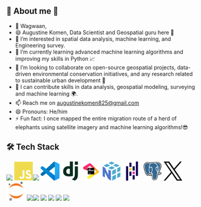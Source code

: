 ##  💫 About me 💫
- 👋 Wagwaan,
- 😄 Augustine Komen, Data Scientist and Geospatial guru here 🤗
- 👀 I’m interested in spatial data analysis, machine learning, and Engineering survey.
- 🌱 I’m currently learning advanced machine learning algorithms and improving my skills in Python 📈
- 💞️ I’m looking to collaborate on open-source geospatial projects, data-driven environmental conservation initiatives, and any research related to sustainable urban development 👥
- 👥 I can contribute skills in data analysis, geospatial modeling, surveying and machine learning 🌍.
- 📫 Reach me on augustinekomen825@gmail.com
- 😄 Pronouns: He/him
- ⚡ Fun fact: I once mapped the entire migration route of a herd of elephants using satellite imagery and machine learning algorithms!😎

## 🛠️ Tech Stack
 
 <img height=50 src="https://cdn.jsdelivr.net/gh/devicons/devicon/icons/python/python-original.svg"/> <img height=50 src="https://github.com/devicons/devicon/blob/master/icons/javascript/javascript-plain.svg" /><img height=50 src="https://cdn.jsdelivr.net/gh/devicons/devicon/icons/github/github-original.svg"/> <img height=50 
src="https://github.com/devicons/devicon/blob/master/icons/vscode/vscode-original.svg" /> <img height=50 
src="https://github.com/devicons/devicon/blob/master/icons/django/django-plain.svg" /> <img height=50 
src="https://github.com/devicons/devicon/blob/master/icons/jetbrains/jetbrains-original.svg" /> <img height=50 
src="https://github.com/devicons/devicon/blob/master/icons/numpy/numpy-original.svg" /> <img height=50 
src="https://github.com/devicons/devicon/blob/master/icons/pandas/pandas-original.svg" /> <img height=50 
src="https://github.com/devicons/devicon/blob/master/icons/postgresql/postgresql-original.svg" /> <img height=50 
src="https://github.com/devicons/devicon/blob/master/icons/twitter/twitter-original.svg" /> <img height=50 
src="https://github.com/devicons/devicon/blob/master/icons/jupyter/jupyter-original.svg" /> <img height=50 
src="https://autogis-site.readthedocs.io/en/2019/_images/OSM_logo.png" /><img height=50 
src="https://upload.wikimedia.org/wikipedia/commons/9/91/QGIS_logo_new.svg" /> <img height=50 
src="https://geopandas.org/en/stable/_images/geopandas_logo.png" /> <img height=50 
src="https://earthengine.google.com/static/images/earth-engine-logo.png" /> <img height=50 
src="https://geoplaza.vu.nl/cms/wp-content/uploads/2021/09/Logo_ArcMap_transparent-768x372.png" /> <img height=50 
src="https://raw.githubusercontent.com/marwin1991/profile-technology-icons/refs/heads/main/icons/mysql.png" />
                 
